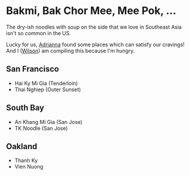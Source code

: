 # Bakmi, Bak Chor Mee, Mee Pok, ...

The dry-ish noodles with soup on the side that we love in Southeast Asia isn't so common in the US.

Lucky for us, [Adrianna][adrianna-twitter] found some places which can satisfy our cravings!
And I ([Wilson][wilson-twitter]) am compiling this because I'm hungry.

## San Francisco

- Hai Ky Mi Gia (Tenderloin)
- Thai Nghiep (Outer Sunset)

## South Bay

- An Khang Mi Gia (San Jose)
- TK Noodle (San Jose)

## Oakland

- Thanh Ky
- Vien Nuong


[adrianna-twitter]: https://twitter.com/skinnylatte
[wilson-twitter]: https://twitter.com/wilsonehusin
